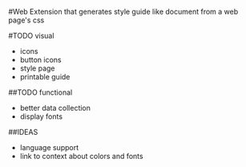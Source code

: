 #Web Extension that generates style guide like document from a web page's css

#TODO visual
* icons
* button icons
* style page
* printable guide


##TODO functional
* better data collection
* display fonts

##IDEAS
* language support
* link to context about colors and fonts

